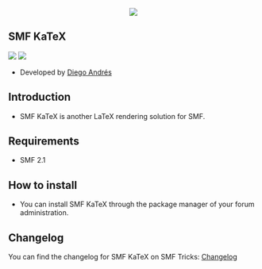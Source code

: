  <p align="center">
    <img src="https://smftricks.com/logos/logo.png">
 </p>
 
## SMF KaTeX
<img src="https://img.shields.io/badge/License-GPL 3.0-a05a3f?style=flat-square"> <img src="https://img.shields.io/badge/SMF-2.1-3f73a0?style=flat-square">

- Developed by [Diego Andrés](https://github.com/DiegoAndresCortes)

## Introduction
* SMF KaTeX is another LaTeX rendering solution for SMF.

## Requirements
* SMF 2.1

## How to install
* You can install SMF KaTeX through the package manager of your forum administration.

## Changelog
You can find the changelog for SMF KaTeX on SMF Tricks: [Changelog](https://smftricks.com/index.php?topic=2170.0)


